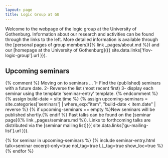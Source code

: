 ```yaml
---
layout: page
title: Logic Group at GU
---
```


Welcome to the webpage of the logic group at the University of Gothenburg.
Information about our research and activities can be found through the links to the left.
More detailed information is available through the [personal pages of group members]({% link _pages/about.md %}) and our [homepage at the University of Gothenburg]({{ site.data.links['flov-logic-group'].url }}).

## Upcoming seminars

{% comment %}
  Moving on to seminars ...
  1- Find the (published) seminars with a future date.
  2- Reverse the list (most recent first)
  3- display each seminar using the template 'seminar-entry' template.
{% endcomment %}
{% assign build-date = site.time %}
{% assign upcoming-seminars = site.categories['seminars'] | where_exp:"item", "build-date < item.date" | reverse %}
{% if upcoming-seminars == empty %}New seminars will be published shortly.{% endif %}
Past talks can be found on the [seminar page]({% link _pages/seminars.md %}). Links to forthcoming talks are distributed via the [seminar mailing list]({{ site.data.links['gu-mailing-list'].url }}).

{% for seminar in upcoming-seminars %}
  {% include seminar-entry.html talk=seminar excerpt-only=true nol_tag=true LL_tag=true show_loc=true %}
{% endfor %}
